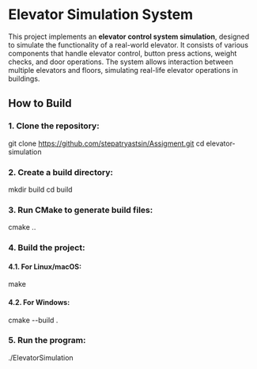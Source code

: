 # Elevator Simulation System

This project implements an **elevator control system simulation**, designed to simulate the functionality of a real-world elevator. It consists of various components that handle elevator control, button press actions, weight checks, and door operations. The system allows interaction between multiple elevators and floors, simulating real-life elevator operations in buildings.

## How to Build

### 1. Clone the repository:
git clone https://github.com/stepatryastsin/Assigment.git 
cd elevator-simulation
### 2. Create a build directory:
mkdir build cd build
### 3. Run CMake to generate build files:
cmake ..
### 4. Build the project:
#### 4.1. For Linux/macOS:
make
#### 4.2. For Windows:
cmake --build .
### 5. Run the program:
./ElevatorSimulation
